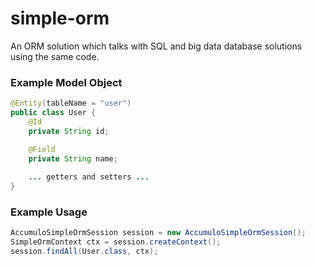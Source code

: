# simple-orm

An ORM solution which talks with SQL and big data database solutions using the same code.

### Example Model Object

```java
@Entity(tableName = "user")
public class User {
    @Id
    private String id;

    @Field
    private String name;
    
    ... getters and setters ...
}
```

### Example Usage

```java
AccumuloSimpleOrmSession session = new AccumuloSimpleOrmSession();
SimpleOrmContext ctx = session.createContext();
session.findAll(User.class, ctx);
```
